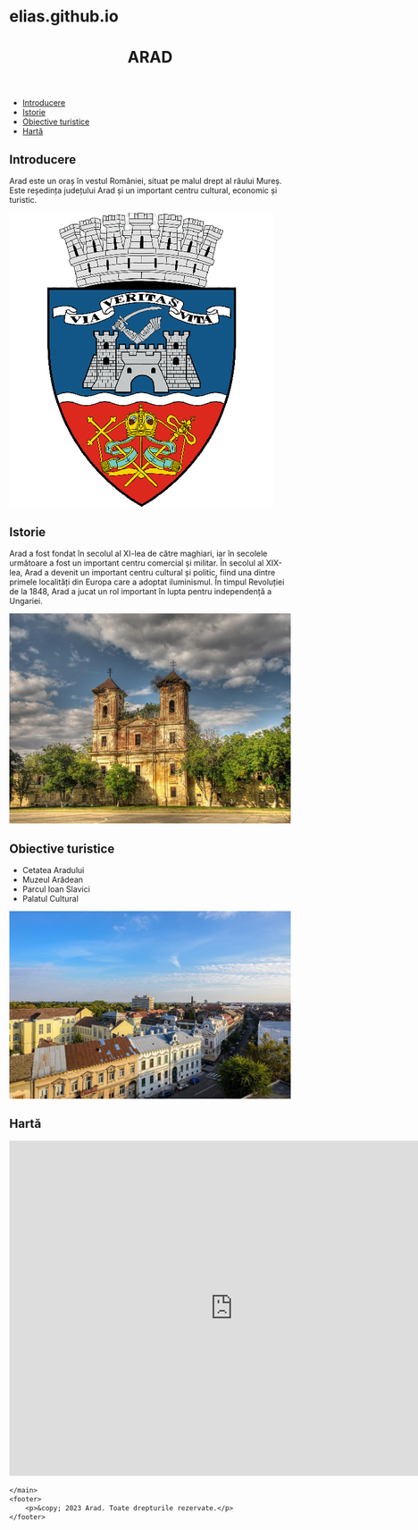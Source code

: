 # elias.github.io
<!DOCTYPE html>
<html lang="ro">
<head>
    <meta charset="UTF-8">
    <meta name="viewport" content="width=device-width, initial-scale=1.0">
    <title>ARAD</title>
    <link rel="stylesheet" href="style.css">
    <script src="script.js"></script>
</head>
<body>
    <header>
        <h1>ARAD</h1>
    </header>
    <nav>
        <ul>
            <li><a href="#introduction">Introducere</a></li>
            <li><a href="#istori-e">Istorie</a></li>
            <li><a href="#obiective-turistice">Obiective turistice</a></li>
            <li><a href="#harta">Hartă</a></li>
        </ul>
    </nav>
    <main>
        <section id="introduction">
            <h2>Introducere</h2>
            <p>Arad este un oraș în vestul României, situat pe malul drept al râului Mureș. Este reședința județului Arad și un important centru cultural, economic și turistic.</p>
            <img src="arad1.jpg" alt="Arad">
        </section>
        <section id="istorie">
            <h2>Istorie</h2>
            <p>Arad a fost fondat în secolul al XI-lea de către maghiari, iar în secolele următoare a fost un important centru comercial și militar. În secolul al XIX-lea, Arad a devenit un important centru cultural și politic, fiind una dintre primele localități din Europa care a adoptat iluminismul. În timpul Revoluției de la 1848, Arad a jucat un rol important în lupta pentru independență a Ungariei.</p>
            <img src="arad2.jpg" alt="Cetatea Arad">
        </section>
        <section id="obiective-turistice">
            <h2>Obiective turistice</h2>
            <ul>
                <li>Cetatea Aradului</li>
                <li>Muzeul Arădean</li>
                <li>Parcul Ioan Slavici</li>
                <li>Palatul Cultural</li>
            </ul>
            <img src="arad3.jpg" alt="Cetatea Arad">
			<section id="harta">
				<h2>Hartă</h2>
				<iframe src="https://www.google.com/maps/embed?pb=!1m18!1m12!1m3!1d176817.76662861469!2d21.141552612999945!3d46.17508263818669!2m3!1f0!2f0!3f0!3m2!1i1024!2i768!4f13.1!3m3!1m2!1s0x4745984ba35c59c3%3A0xf70074a3e558491!2sArad!5e0!3m2!1sro!2sro!4v1681392457785!5m2!1sro!2sro" width="800" height="600" style="border:0;" allowfullscreen="" loading="lazy" referrerpolicy="no-referrer-when-downgrade"></iframe>
			</section>
			
    </main>
    <footer>
        <p>&copy; 2023 Arad. Toate drepturile rezervate.</p>
    </footer>
</body>
</html> 
